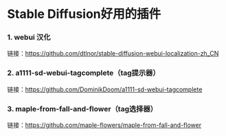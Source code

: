 # Stable Diffusion好用的插件

### 1. webui 汉化

链接：https://github.com/dtlnor/stable-diffusion-webui-localization-zh_CN



### 2. a1111-sd-webui-tagcomplete（tag提示器）

链接：https://github.com/DominikDoom/a1111-sd-webui-tagcomplete



### 3. maple-from-fall-and-flower（tag选择器）

链接：https://github.com/maple-flowers/maple-from-fall-and-flower




